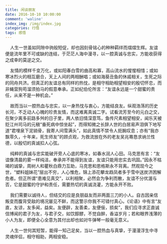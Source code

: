 ```yaml
---
title: 闲谈朋友
date: 2016-10-10 10:00:00
comment: 'waline'
index_img: /img/index.jpg
categories: 行悟
tags: 感悟
---
```


&nbsp;&nbsp;&nbsp;&nbsp;人生一世虽如同隙中驹般短促，却也因刻骨铭心的种种羁绊而熠熠生辉。友谊便是流年里不可或缺的连结，于茫茫人海中漫寻，以一腔真诚与忠实，方能收获得之成幸的莫逆之交。

&nbsp;&nbsp;&nbsp;&nbsp;友情的模样千变万化，或如阳春白雪的曲高和寡，高山流水的惺惺相惜；或如寒冰烈火的相互磨合，天上人间的两相酬唱；或如海葵丑鱼的休戚相关，生死之际的同舟共济。但真正的友谊总有同样的热忱，是相守相助相望相安的殷切怀恋，而非蝇营狗苟溜须拍马的假意奉承。正如纪伯伦所言：“友谊永远是一个甜蜜的责任，从来不是一种机会。”

&nbsp;&nbsp;&nbsp;&nbsp;故而当以一腔热血与忠实，以一身热忱与衷心，方能结良友。纵观浩荡的历史长河，不乏动人心魄的珍贵友情，而这难离真诚二字。试看流芳至今的元白之交，在聚少离多前路多舛的日子里，两人依旧情深意笃，鱼传尺素相望相安，闻乐天被贬江州司马的元稹“垂死病中惊坐起”，而得知微之长辞人世的白居易声泪俱下地写道“君埋泉下泥销骨，我寄人间雪满头”，如此真情不禁令人扼腕叹息；亦有“我亦飘零久，十年来，死生师友”的顾贞观，为救流放在外的老友吴兆骞恳求纳兰性德，以殷切的真诚扣人心弦。

&nbsp;&nbsp;&nbsp;&nbsp;纯粹的真诚与忠实能破开旁人心底的寒冰，如春水润人心田。马克思有言：“友谊像清晨的雾一样纯洁，奉承并不能得到友谊，友谊只能用忠实去巩固。”因永不枯竭的诚挚，周树人和瞿秋白鼎力互助，马克思和恩格斯永不背离。然观现今之世，“塑料姐妹花”层出不穷，人心惟危，锦上添花攀龙趋凤者多于雪中送炭济困解危者。但正所谓“患难见真交”，以利相聚，必然会为争利而散，友谊不分优渥与否，它是甜蜜的守护和责任，需要热切的真诚浇灌，方能永开不败。

&nbsp;&nbsp;&nbsp;&nbsp;我们需要以诚待人，但结交的应是良朋益友而非两面三刀的小人。自古因亲信叛变而腹背受敌的境况屡见不鲜，而这警示你我不可错付真心。《论语》中有言“友直，友谅，友多闻，益矣。友便辟，友善柔，友便佞，损矣”，我们应寻求正直诚信博闻的君子为友，与君子交，如饮醇醪，不觉自醉，香溢岁月；若和眼界浅薄的小人为友，即便全心全意为其付出却也如对牛弹琴一般毫无意义。

&nbsp;&nbsp;&nbsp;&nbsp;人生一世何其短暂，能得一知己足矣，当以一腔热血与真挚，于漫漫浮生中寻灵魂伴侣，相守相助，两相安稳。